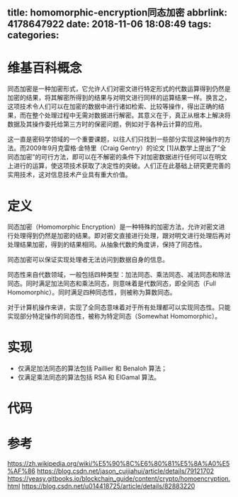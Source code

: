 title: homomorphic-encryption同态加密
abbrlink: 4178647922
date: 2018-11-06 18:08:49
tags:
categories:
---
# 维基百科概念


同态加密是一种加密形式，它允许人们对密文进行特定形式的代数运算得到仍然是加密的结果，将其解密所得到的结果与对明文进行同样的运算结果一样。换言之，这项技术令人们可以在加密的数据中进行诸如检索、比较等操作，得出正确的结果，而在整个处理过程中无需对数据进行解密。其意义在于，真正从根本上解决将数据及其操作委托给第三方时的保密问题，例如对于各种云计算的应用。

这一直是密码学领域的一个重要课题，以往人们只找到一些部分实现这种操作的方法。而2009年9月克雷格·金特里（Craig Gentry）的论文 [1]从数学上提出了“全同态加密”的可行方法，即可以在不解密的条件下对加密数据进行任何可以在明文上进行的运算，使这项技术获取了决定性的突破。人们正在此基础上研究更完善的实用技术，这对信息技术产业具有重大价值。

# 定义
同态加密（Homomorphic Encryption）是一种特殊的加密方法，允许对密文进行处理得到仍然是加密的结果。即对密文直接进行处理，跟对明文进行处理后再对处理结果加密，得到的结果相同。从抽象代数的角度讲，保持了同态性。

同态加密可以保证实现处理者无法访问到数据自身的信息。


同态性来自代数领域，一般包括四种类型：加法同态、乘法同态、减法同态和除法同态。同时满足加法同态和乘法同态，则意味着是代数同态，即全同态（Full Homomorphic）。同时满足四种同态性，则被称为算数同态。

对于计算机操作来讲，实现了全同态意味着对于所有处理都可以实现同态性。只能实现部分特定操作的同态性，被称为特定同态（Somewhat Homomorphic）。


# 实现
- 仅满足加法同态的算法包括 Paillier 和 Benaloh 算法；
- 仅满足乘法同态的算法包括 RSA 和 ElGamal 算法。


# 代码


# 参考
https://zh.wikipedia.org/wiki/%E5%90%8C%E6%80%81%E5%8A%A0%E5%AF%86
https://blog.csdn.net/jason_cuijiahui/article/details/79121702
https://yeasy.gitbooks.io/blockchain_guide/content/crypto/homoencryption.html
https://blog.csdn.net/u014418725/article/details/82883220